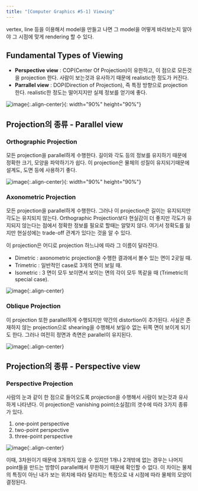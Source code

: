 ```yaml
---
title: "[Computer Graphics #5-1] Viewing"
---
```


vertex, line 등을 이용해서 model을 만들고 나면 그 model을 어떻게 바라보는지 알아야 그 시점에 맞게 rendering 할 수 있다.

## Fundamental Types of Viewing
- **Perspective view** : COP(Center Of Projection)이 유한하고, 이 점으로 모든것을 projection 한다. 사람이 보는것과 유사하기 때문에 realistic한 정도가 커진다.
- **Parrallel view** : DOP(Direction of Projection), 즉 특정 방향으로 projection 한다. realistic한 정도는 떨어지지만 실제 정보를 얻기에 좋다.

![image](https://user-images.githubusercontent.com/79836443/116818776-03b54980-aba8-11eb-84b4-f73f74fb001e.png){:.align-center}{: width="90%" height="90%"}

## Projection의 종류 - Parallel view
### Orthographic Projection
모든 projection을 parallel하게 수행한다. 길이와 각도 등의 정보를 유지하기 때문에 정확한 크기, 모양을 파악하기가 쉽다. 이 projection은 물체의 성질이 유지되기때문에 설계도, 도면 등에 사용하기 좋다. 

![image](https://user-images.githubusercontent.com/79836443/116819020-2dbb3b80-aba9-11eb-968b-1e6b836fec92.png){:.align-center}{: width="90%" height="90%"}

### Axonometric Projection
모든 projection을 parallel하게 수행한다. 그러나 이 projection은 길이는 유지되지만 각도는 유지되지 않는다. Orthographic Projection보다 현실감이 더 좋지만 각도가 유지되지 않는다는 점에서 정확한 정보를 필요로 할때는 알맞지 않다. 여기서 정확도를 잃지만 현실성에는 trade-off 관계가 있다는 것을 알 수 있다. 

이 projection은 어디로 projection 하느냐에 따라 그 이름이 달라진다. 
- Dimetric : axonometric projection을 수행한 결과에서 볼수 있는 면이 2곳일 때.
- Trimetric : 일반적인 case로 3개의 면이 보일 때.
- Isometric : 3 면이 모두 보이면서 보이는 면의 각이 모두 똑같을 때 (Trimetric의 special case).

![image](https://user-images.githubusercontent.com/79836443/116819250-3d874f80-abaa-11eb-8747-672064acc0b0.png){:.align-center}

### Oblique Projection
이 projection 또한 parallel하게 수행되지만 약간의 distortion이 추가된다. 사실은 존재하지 않는 projection으로 shearing을 수행해서 보일수 없는 뒤쪽 면이 보이게 되기도 한다. 그러나 여전히 정면과 측면은 parallel이 유지된다.

![image](https://user-images.githubusercontent.com/79836443/116819422-05ccd780-abab-11eb-911f-a4be6dbe8da6.png){:.align-center}


## Projection의 종류 - Perspective view
### Perspective Projection
사람의 눈과 같이 한 점으로 들어오도록 projection을 수행해서 사람이 보는것과 유사하게 나타낸다. 이 projection은 vanishing point(소실점)의 갯수에 따라 3가지 종류가 있다.
1. one-point perspective
2. two-point perspective
3. three-point perspective

![image](https://user-images.githubusercontent.com/79836443/116819717-2fd2c980-abac-11eb-8c96-cf477efdc141.png){:.align-center}

이때, 3차원이기 때문에 3개까지 있을 수 있지만 1개나 2개밖에 없는 경우는 나머지 point들을 만드는 방향이 parallel해서 무한하기 때문에 확인할 수 없다. 이 차이는 물체의 특징이 아닌 내가 보는 위치에 따라 달라지는 특징으로  내 시점에 따라 물체의 모양이 결정된다.
